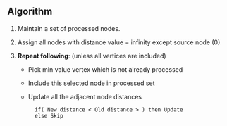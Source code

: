 ## Algorithm

1.  Maintain a set of processed nodes.
2.  Assign all nodes with distance value = infinity except source node (0)
3.  **Repeat following**: (unless all vertices are included)

    - Pick min value vertex which is not already processed
    - Include this selected node in processed set
    - Update all the adjacent node distances

      ```
        if( New distance < Old distance > ) then Update
        else Skip
      ```
